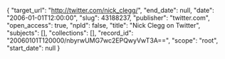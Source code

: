 {
  "target_url": "http://twitter.com/nick_clegg/", 
  "end_date": null, 
  "date": "2006-01-01T12:00:00", 
  "slug": 43188237, 
  "publisher": "twitter.com", 
  "open_access": true, 
  "npld": false, 
  "title": "Nick Clegg on Twitter", 
  "subjects": [], 
  "collections": [], 
  "record_id": "20060101T120000/nbyrwUMG7wc2EPQwyVwT3A==", 
  "scope": "root", 
  "start_date": null
}

